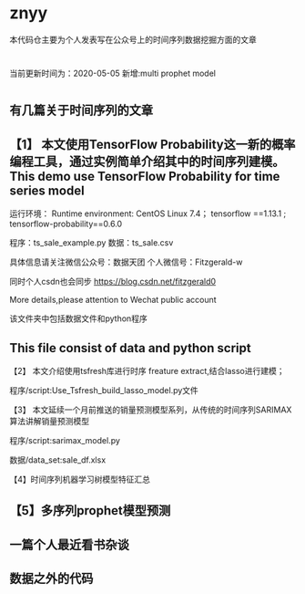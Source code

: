 # znyy
本代码仓主要为个人发表写在公众号上的时间序列数据挖掘方面的文章
#
当前更新时间为：2020-05-05
新增:multi prophet model
#
有几篇关于时间序列的文章
-----------------------------------------------------------------------------------
【1】
本文使用TensorFlow Probability这一新的概率编程工具，通过实例简单介绍其中的时间序列建模。
This demo use TensorFlow Probability for time series model 
-----------------------------------------------------------------------------------
运行环境：
Runtime environment:
CentOS Linux 7.4；
tensorflow ==1.13.1 ;
tensorflow-probability==0.6.0

程序：ts_sale_example.py
数据：ts_sale.csv

具体信息请关注微信公众号：数据天团
个人微信号：Fitzgerald-w

同时个人csdn也会同步
https://blog.csdn.net/fitzgerald0

More details,please attention to Wechat public account

该文件夹中包括数据文件和python程序

This file consist of data and python script
-------------------------------------------------------------------------------------
【2】
本文介绍使用tsfresh库进行时序 freature extract,结合lasso进行建模；

程序/script:Use_Tsfresh_build_lasso_model.py文件

【3】
本文延续一个月前推送的销量预测模型系列，从传统的时间序列SARIMAX 算法讲解销量预测模型

程序/script:sarimax_model.py

数据/data_set:sale_df.xlsx

【4】时间序列机器学习树模型特征汇总

【5】多序列prophet模型预测
-------------------------------------------------------------------------------------
一篇个人最近看书杂谈
-------------------------------------------------------------------------------------
数据之外的代码
-------------------------------------------------------------------------------------

